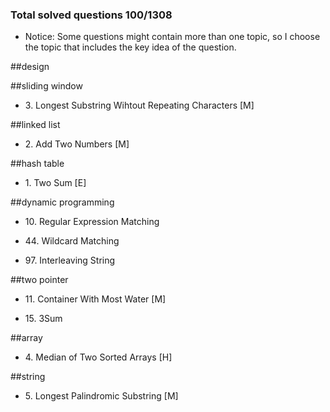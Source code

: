 ### Total solved questions 100/1308

+ Notice: Some questions might contain more than one topic, so I choose the topic that includes the key idea of the question.

##design

##sliding window
+ 3\. Longest Substring Wihtout Repeating Characters [M]

##linked list
+ 2\. Add Two Numbers [M]

##hash table
+ 1\. Two Sum [E]

##dynamic programming
+ 10\. Regular Expression Matching

+ 44\. Wildcard Matching

+ 97\. Interleaving String 

##two pointer
+ 11\. Container With Most Water [M]

+ 15\. 3Sum

##array
+ 4\. Median of Two Sorted Arrays [H]

##string

+ 5\. Longest Palindromic Substring [M]





